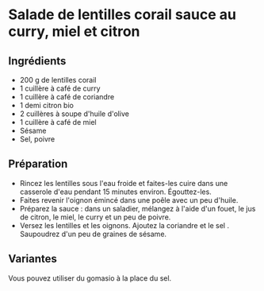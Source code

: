 # Salade de lentilles corail sauce au curry, miel et citron

## Ingrédients

- 200 g de lentilles corail
- 1 cuillère à café de curry
- 1 cuillère à café de coriandre
- 1 demi citron bio
- 2 cuillères à soupe d'huile d'olive
- 1 cuillère à café de miel
- Sésame
- Sel, poivre

## Préparation

- Rincez les lentilles sous l'eau froide et faites-les cuire dans une casserole d'eau pendant 15 minutes environ. Égouttez-les.
- Faites revenir l'oignon émincé dans une poêle avec un peu d'huile.
- Préparez la sauce : dans un saladier, mélangez à l'aide d'un fouet, le jus de citron, le miel, le curry et un peu de poivre.
- Versez les lentilles et les oignons. Ajoutez la coriandre et le sel . Saupoudrez d'un peu de graines de sésame.

## Variantes

Vous pouvez utiliser du gomasio à la place du sel.
